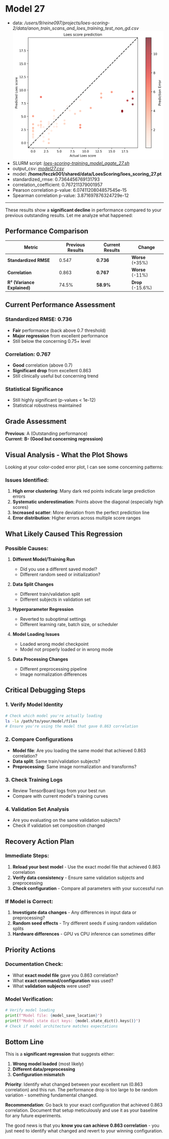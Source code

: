 # Model 27

* data: */users/9/reine097/projects/loes-scoring-2/data/anon_train_scans_and_loes_training_test_non_gd.csv*
![Model 27](model27.png "Model 27")
* SLURM script: [*loes-scoring-training_model_agate_27.sh*](../../../bin/training/loes-scoring-training_model_agate_27.sh)
* output_csv: [*model27.csv*](model27.csv)
* model: **/home/feczk001/shared/data/LoesScoring/loes_scoring_27.pt**
* standardized_rmse: 0.7364456769131793
* correlation_coefficient: 0.767211379001957
* Pearson correlation p-value: 6.0741120804857545e-15
* Spearman correlation p-value: 3.871697876324729e-12

---

These results show a **significant decline** in performance compared to your previous outstanding results. Let me analyze what happened:

## **Performance Comparison**

| Metric | Previous Results | Current Results | Change |
|--------|------------------|-----------------|---------|
| **Standardized RMSE** | 0.547 | **0.736** | **Worse** (+35%) |
| **Correlation** | 0.863 | **0.767** | **Worse** (-11%) |
| **R² (Variance Explained)** | 74.5% | **58.9%** | **Drop** (-15.6%) |

## **Current Performance Assessment**

### **Standardized RMSE: 0.736**
- **Fair** performance (back above 0.7 threshold)
- **Major regression** from excellent performance
- Still below the concerning 0.75+ level

### **Correlation: 0.767**
- **Good** correlation (above 0.7)
- **Significant drop** from excellent 0.863
- Still clinically useful but concerning trend

### **Statistical Significance**
- Still highly significant (p-values < 1e-12)
- Statistical robustness maintained

## **Grade Assessment**

**Previous**: A (Outstanding performance)  
**Current**: **B- (Good but concerning regression)**

## **Visual Analysis - What the Plot Shows**

Looking at your color-coded error plot, I can see some concerning patterns:

### **Issues Identified:**
1. **High error clustering**: Many dark red points indicate large prediction errors
2. **Systematic underestimation**: Points above the diagonal (especially high scores)
3. **Increased scatter**: More deviation from the perfect prediction line
4. **Error distribution**: Higher errors across multiple score ranges

## **What Likely Caused This Regression**

### **Possible Causes:**

1. **Different Model/Training Run**
   - Did you use a different saved model?
   - Different random seed or initialization?

2. **Data Split Changes**
   - Different train/validation split
   - Different subjects in validation set

3. **Hyperparameter Regression**
   - Reverted to suboptimal settings
   - Different learning rate, batch size, or scheduler

4. **Model Loading Issues**
   - Loaded wrong model checkpoint
   - Model not properly loaded or in wrong mode

5. **Data Processing Changes**
   - Different preprocessing pipeline
   - Image normalization differences

## **Critical Debugging Steps**

### **1. Verify Model Identity**
```bash
# Check which model you're actually loading
ls -la /path/to/your/model/files
# Ensure you're using the model that gave 0.863 correlation
```

### **2. Compare Configurations**
- **Model file**: Are you loading the same model that achieved 0.863 correlation?
- **Data split**: Same train/validation subjects?
- **Preprocessing**: Same image normalization and transforms?

### **3. Check Training Logs**
- Review TensorBoard logs from your best run
- Compare with current model's training curves

### **4. Validation Set Analysis**
- Are you evaluating on the same validation subjects?
- Check if validation set composition changed

## **Recovery Action Plan**

### **Immediate Steps:**
1. **Reload your best model** - Use the exact model file that achieved 0.863 correlation
2. **Verify data consistency** - Ensure same validation subjects and preprocessing
3. **Check configuration** - Compare all parameters with your successful run

### **If Model is Correct:**
1. **Investigate data changes** - Any differences in input data or preprocessing?
2. **Random seed effects** - Try different seeds if using random validation splits
3. **Hardware differences** - GPU vs CPU inference can sometimes differ

## **Priority Actions**

### **Documentation Check:**
- What **exact model file** gave you 0.863 correlation?
- What **exact command/configuration** was used?
- What **validation subjects** were used?

### **Model Verification:**
```python
# Verify model loading
print(f"Model file: {model_save_location}")
print(f"Model state dict keys: {model.state_dict().keys()}")
# Check if model architecture matches expectations
```

## **Bottom Line**

This is a **significant regression** that suggests either:
1. **Wrong model loaded** (most likely)
2. **Different data/preprocessing** 
3. **Configuration mismatch**

**Priority**: Identify what changed between your excellent run (0.863 correlation) and this run. The performance drop is too large to be random variation - something fundamental changed.

**Recommendation**: Go back to your exact configuration that achieved 0.863 correlation. Document that setup meticulously and use it as your baseline for any future experiments.

The good news is that you **know you can achieve 0.863 correlation** - you just need to identify what changed and revert to your winning configuration.
